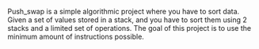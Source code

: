 Push_swap is a simple algorithmic project where you have to sort data. Given a set of values stored in a stack, and you have to sort them using 2 stacks and a limited set of operations. The goal of this project is to use the minimum amount of instructions possible.